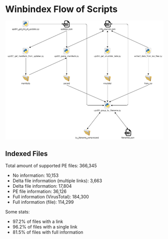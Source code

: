 # Winbindex Flow of Scripts

![winbindex-scripts-flow.png](winbindex-scripts-flow.png)

## Indexed Files

<!--FileStats-->
Total amount of supported PE files: 366,345

* No information: 10,153
* Delta file information (multiple links): 3,663
* Delta file information: 17,804
* PE file information: 36,126
* Full information (VirusTotal): 184,300
* Full information (file): 114,299

Some stats:

* 97.2% of files with a link
* 96.2% of files with a single link
* 81.5% of files with full information
<!--/FileStats-->
